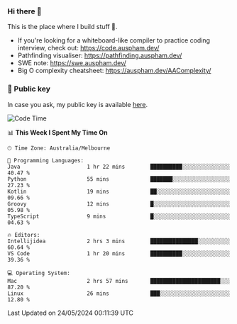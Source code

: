 ### Hi there 👋

This is the place where I build stuff 👀. 

- If you're looking for a whiteboard-like compiler to practice coding interview, check out: https://code.auspham.dev/
- Pathfinding visualiser: https://pathfinding.auspham.dev/
- SWE note: https://swe.auspham.dev/
- Big O complexity cheatsheet: https://auspham.dev/AAComplexity/

### 🔑 Public key

In case you ask, my public key is available [here](https://public.auspham.dev/).

<!--START_SECTION:waka-->
![Code Time](http://img.shields.io/badge/Code%20Time-1%2C274%20hrs%202%20mins-blue)

📊 **This Week I Spent My Time On** 

```text
🕑︎ Time Zone: Australia/Melbourne

💬 Programming Languages: 
Java                     1 hr 22 mins        ██████████░░░░░░░░░░░░░░░   40.47 % 
Python                   55 mins             ███████░░░░░░░░░░░░░░░░░░   27.23 % 
Kotlin                   19 mins             ██░░░░░░░░░░░░░░░░░░░░░░░   09.66 % 
Groovy                   12 mins             █░░░░░░░░░░░░░░░░░░░░░░░░   05.98 % 
TypeScript               9 mins              █░░░░░░░░░░░░░░░░░░░░░░░░   04.63 % 

🔥 Editors: 
Intellijidea             2 hrs 3 mins        ███████████████░░░░░░░░░░   60.64 % 
VS Code                  1 hr 20 mins        ██████████░░░░░░░░░░░░░░░   39.36 % 

💻 Operating System: 
Mac                      2 hrs 57 mins       ██████████████████████░░░   87.20 % 
Linux                    26 mins             ███░░░░░░░░░░░░░░░░░░░░░░   12.80 % 
```


 Last Updated on 24/05/2024 00:11:39 UTC
<!--END_SECTION:waka-->

<!--
**rockmanvnx6/rockmanvnx6** is a ✨ _special_ ✨ repository because its `README.md` (this file) appears on your GitHub profile.

Here are some ideas to get you started:

- 🔭 I’m currently working on ...
- 🌱 I’m currently learning ...
- 👯 I’m looking to collaborate on ...
- 🤔 I’m looking for help with ...
- 💬 Ask me about ...
- 📫 How to reach me: ...
- 😄 Pronouns: ...
- ⚡ Fun fact: ...
-->
